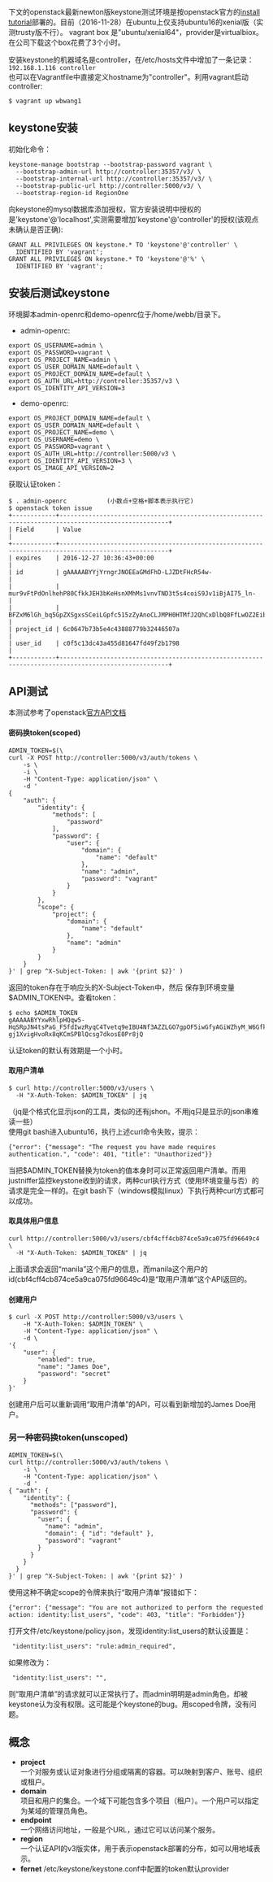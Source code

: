 下文的openstack最新newton版keystone测试环境是按openstack官方的[install tutorial](http://docs.openstack.org/newton/install-guide-ubuntu/keystone.html)部署的。目前（2016-11-28）在ubuntu上仅支持ubuntu16的xenial版（实测trusty版不行）。
vagrant box 是"ubuntu/xenial64"，provider是virtualbiox。在公司下载这个box花费了3个小时。  

安装keystone的机器域名是controller，在/etc/hosts文件中增加了一条记录：  
```192.168.1.116 controller```  
也可以在Vagrantfile中直接定义hostname为"controller"。利用vagrant启动controller:  
```
$ vagrant up wbwang1
```
## keystone安装
初始化命令：
```
keystone-manage bootstrap --bootstrap-password vagrant \
  --bootstrap-admin-url http://controller:35357/v3/ \
  --bootstrap-internal-url http://controller:35357/v3/ \
  --bootstrap-public-url http://controller:5000/v3/ \
  --bootstrap-region-id RegionOne
```

向keystone的mysql数据库添加授权，官方安装说明中授权的是'keystone'@'localhost',实测需要增加'keystone'@'controller'的授权(该观点未确认是否正确):
```
GRANT ALL PRIVILEGES ON keystone.* TO 'keystone'@'controller' \
  IDENTIFIED BY 'vagrant';
GRANT ALL PRIVILEGES ON keystone.* TO 'keystone'@'%' \
  IDENTIFIED BY 'vagrant';
```
## 安装后测试keystone
环境脚本admin-openrc和demo-openrc位于/home/webb/目录下。
 - admin-openrc:
```
export OS_USERNAME=admin \
export OS_PASSWORD=vagrant \
export OS_PROJECT_NAME=admin \
export OS_USER_DOMAIN_NAME=default \
export OS_PROJECT_DOMAIN_NAME=default \
export OS_AUTH_URL=http://controller:35357/v3 \
export OS_IDENTITY_API_VERSION=3
```
 - demo-openrc:
```
export OS_PROJECT_DOMAIN_NAME=default \
export OS_USER_DOMAIN_NAME=default \
export OS_PROJECT_NAME=demo \
export OS_USERNAME=demo \
export OS_PASSWORD=vagrant \
export OS_AUTH_URL=http://controller:5000/v3 \
export OS_IDENTITY_API_VERSION=3 \
export OS_IMAGE_API_VERSION=2
```
获取认证token：
```
$ . admin-openrc           (小数点+空格+脚本表示执行它)
$ openstack token issue
+------------+----------------------------------------------------------------------------------------------------+
| Field      | Value                                                                                              |
+------------+----------------------------------------------------------------------------------------------------+
| expires    | 2016-12-27 10:36:43+00:00                                                                          |
| id         | gAAAAABYYjYrngrJNOEEaGMdFhD-LJZDtFHcR54w-                                                          |
|            | mur9vFtPdOnlhehP80CfkkJEH3bKeHsnXMhMs1vnvTND3t5s4coiS9Jv1iBjAI75_ln-                               |
|            | BFZxM6lGh_bq5GpZXSgxsSCeiLGpfc515zZyAnoCLJMPH0HTMfJ2QhCxDlbQ8FfLwOZ2EibH0c                         |
| project_id | 6c0647b73b5e4c43888779b32446507a                                                                   |
| user_id    | c0f5c13dc43a455d81647fd49f2b1798                                                                   |
+------------+----------------------------------------------------------------------------------------------------+
```
## API测试
本测试参考了openstack[官方API文档](http://developer.openstack.org/api-ref/identity/v3/)

#### 密码换token(scoped)
```
ADMIN_TOKEN=$(\
curl -X POST http://controller:5000/v3/auth/tokens \
    -s \
    -i \
    -H "Content-Type: application/json" \
    -d '
{
    "auth": {
        "identity": {
            "methods": [
                "password"
            ],
            "password": {
                "user": {
                    "domain": {
                        "name": "default"
                    },
                    "name": "admin",
                    "password": "vagrant"
                }
            }
        },
        "scope": {
            "project": {
                "domain": {
                    "name": "default"
                },
                "name": "admin"
            }
        }
    }
}' | grep ^X-Subject-Token: | awk '{print $2}' )
```
返回的token存在于响应头的X-Subject-Token中，然后 保存到环境变量$ADMIN_TOKEN中。查看token：
```
$ echo $ADMIN_TOKEN
gAAAAABYYxwRhlpHQqw5-HqSRpJN4tsPaG_F5fdIwzRyqC4Tvetq9eIBU4Nf3AZZLGO7gpOF5iwGfyAGiWZhyM_W6GfklKknUEb6K6SctH_TZP87M7NLIC91MN_0-gj1XvigHvoRx8qKCmSPBlQcsg7dkosE0Pr8jQ
```
认证token的默认有效期是一个小时。  

#### 取用户清单
```
$ curl http://controller:5000/v3/users \
  -H "X-Auth-Token: $ADMIN_TOKEN" | jq
```
（jq是个格式化显示json的工具，类似的还有jshon。不用jq只是显示的json串难读一些）  
使用git bash进入ubuntu16，执行上述curl命令失败，提示：
```
{"error": {"message": "The request you have made requires authentication.", "code": 401, "title": "Unauthorized"}}
```
当把$ADMIN_TOKEN替换为token的值本身时可以正常返回用户清单。而用justniffer监控keystone收到的请求，两种curl执行方式（使用环境变量与否）的请求是完全一样的。在git bash下（windows模拟linux）下执行两种curl方式都可以成功。

#### 取具体用户信息
```
curl http://controller:5000/v3/users/cbf4cff4cb874ce5a9ca075fd96649c4 \
  -H "X-Auth-Token: $ADMIN_TOKEN" | jq
```
上面请求会返回“manila”这个用户的信息，而manila这个用户的id(cbf4cff4cb874ce5a9ca075fd96649c4)是“取用户清单”这个API返回的。

#### 创建用户
```
$ curl -X POST http://controller:5000/v3/users \
    -H "X-Auth-Token: $ADMIN_TOKEN" \
    -H "Content-Type: application/json" \
    -d \
'{
    "user": {
        "enabled": true,
        "name": "James Doe",
        "password": "secret"
    }
}'
```
创建用户后可以重新调用“取用户清单”的API，可以看到新增加的James Doe用户。

### 另一种密码换token(unscoped)
```
ADMIN_TOKEN=$(\
curl http://controller:5000/v3/auth/tokens \
    -i \
    -H "Content-Type: application/json" \
    -d '
{ "auth": {
    "identity": {
      "methods": ["password"],
      "password": {
        "user": {
          "name": "admin",
          "domain": { "id": "default" },
          "password": "vagrant"
        }
      }
    }
  }
}' | grep ^X-Subject-Token: | awk '{print $2}' )
```
使用这种不确定scope的令牌来执行“取用户清单”报错如下：
```
{"error": {"message": "You are not authorized to perform the requested action: identity:list_users", "code": 403, "title": "Forbidden"}}
```
打开文件/etc/keystone/policy.json，发现identity:list_users的默认设置是：
```
 "identity:list_users": "rule:admin_required",
```
如果修改为：
```
 "identity:list_users": "",
```
则“取用户清单”的请求就可以正常执行了。而admin明明是admin角色，却被keystone认为没有权限。这可能是个keystone的bug。用scoped令牌，没有问题。

## 概念
 - **project**  
    一个对服务或认证对象进行分组或隔离的容器。可以映射到客户、账号、组织或租户。
 - **domain**   
    项目和用户的集合。一个域下可能包含多个项目（租户）。一个用户可以指定为某域的管理员角色。
 - **endpoint**  
    一个网络访问地址，一般是个URL，通过它可以访问某个服务。
 - **region**  
    一个认证API的v3版实体，用于表示openstack部署的分布，如可以用地域表示。
 - **fernet**
    /etc/keystone/keystone.conf中配置的token默认provider